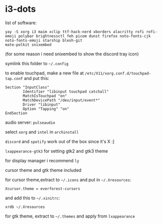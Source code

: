 # i3-dots
list of software:
```
yay -S xorg i3 maim xclip ttf-hack-nerd xborders alacritty rofi rofi-emoji polybar brightnessctl feh picom dunst firefox noto-fonts-cjk noto-fonts-emoji starship blesh-git
mate-polkit snixembed
```
(for some reason i need snixembed to show the discord tray icon)

symlink this folder to `~/.config`

to enable touchpad, make a new file at `/etc/X11/xorg.conf.d/touchpad-tap.conf` and put this:
```
Section "InputClass"
        Identifier "libinput touchpad catchall"
        MatchIsTouchpad "on"
        MatchDevicePath "/dev/input/event*"
        Driver "libinput"
        Option "Tapping" "on"
EndSection
```
audio server: `pulseaudio`

select `xorg` and `intel` in `archinstall`

`discord` and `spotify` work out of the box since it's X :]

`lxappearance-gtk3` for setting gtk2 and gtk3 theme

for display manager i recommend `ly`

cursor theme and gtk theme included

for cursor theme,extract to `~/.icons` and put in `~/.Xresources`:
```
Xcursor.theme = everforest-cursors
```
and add this to `~/.xinitrc`:
```
xrdb ~/.Xresources
```
for gtk theme, extract to `~/.themes` and apply from `lxappearance`

